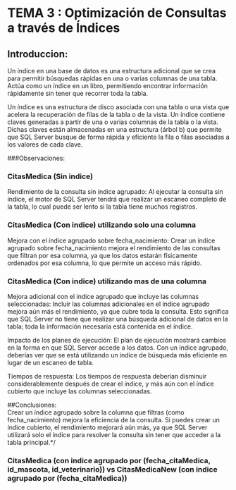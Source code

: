 # TEMA 3 : Optimización de Consultas a través de Índices 

## **Introduccion**: <br>
Un índice en una base de datos es una estructura adicional que se crea para permitir búsquedas rápidas en una o varias columnas de una tabla. Actúa como un índice en un libro, permitiendo encontrar información rápidamente sin tener que recorrer toda la tabla.

Un índice es una estructura de disco asociada con una tabla o una vista que acelera la recuperación de filas de la tabla o de la vista. Un índice contiene claves generadas a partir de una o varias columnas de la tabla o la vista. Dichas claves están almacenadas en una estructura (árbol b) que permite que SQL Server busque de forma rápida y eficiente la fila o filas asociadas a los valores de cada clave. 

###Observaciones:<br>
### CitasMedica (Sin indice)
Rendimiento de la consulta sin índice agrupado: Al ejecutar la consulta sin índice,
el motor de SQL Server tendrá que realizar un escaneo completo de la tabla, lo cual puede ser lento si la tabla tiene muchos registros.


### CitasMedica (Con indice) utilizando solo una columna
Mejora con el índice agrupado sobre fecha_nacimiento: 
Crear un índice agrupado sobre fecha_nacimiento mejora el rendimiento de las consultas que filtran por esa columna, 
ya que los datos estarán físicamente ordenados por esa columna, lo que permite un acceso más rápido.

### CitasMedica (Con indice) utilizando mas de una columna
Mejora adicional con el índice agrupado que incluye las columnas seleccionadas: 
Incluir las columnas adicionales en el índice agrupado mejora aún más el rendimiento, ya que cubre toda la consulta. 
Esto significa que SQL Server no tiene que realizar una búsqueda adicional de datos en la tabla; 
toda la información necesaria está contenida en el índice.

Impacto de los planes de ejecución: El plan de ejecución mostrará cambios en la forma en que SQL Server accede a los datos.
Con un índice agrupado, deberías ver que se está utilizando un índice de búsqueda más eficiente en lugar de un escaneo de tabla.

Tiempos de respuesta: Los tiempos de respuesta deberían disminuir considerablemente después de crear el índice,
y más aún con el índice cubierto que incluye las columnas seleccionadas.

##Conclusiones:<br>
Crear un índice agrupado sobre la columna que filtras (como fecha_nacimiento) mejora la eficiencia de la consulta.
Si puedes crear un índice cubierto, el rendimiento mejorará aún más, 
ya que SQL Server utilizará solo el índice para resolver la consulta sin tener que acceder a la tabla principal.*/ 


### CitasMedica (con indice agrupado por (fecha_citaMedica, id_mascota, id_veterinario)) vs CitasMedicaNew (con indice agrupado por (fecha_citaMedica))
